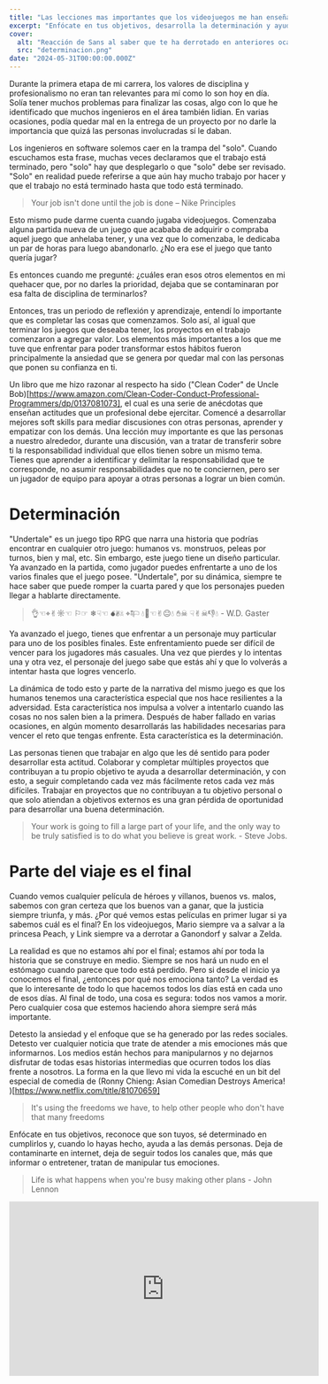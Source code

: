 ```yaml
---
title: "Las lecciones mas importantes que los videojuegos me han enseñado"
excerpt: "Enfócate en tus objetivos, desarrolla la determinación y ayuda a otros una vez los alcances. Juegos como 'Undertale' y libros como 'Clean Coder' enseñan el valor de completar lo que comenzamos. No dejes que las redes sociales manipulen tus emociones y distraigan tu enfoque."
cover:
  alt: "Reacción de Sans al saber que te ha derrotado en anteriores ocasiones"
  src: "determinacion.png"
date: "2024-05-31T00:00:00.000Z"
---
```


Durante la primera etapa de mi carrera, los valores de disciplina y profesionalismo no eran tan relevantes para mí como lo son hoy en día. Solía tener muchos problemas para finalizar las cosas, algo con lo que he identificado que muchos ingenieros en el área también lidian. En varias ocasiones, podía quedar mal en la entrega de un proyecto por no darle la importancia que quizá las personas involucradas sí le daban.

Los ingenieros en software solemos caer en la trampa del "solo". Cuando escuchamos esta frase, muchas veces declaramos que el trabajo está terminado, pero "solo" hay que desplegarlo o que "solo" debe ser revisado. "Solo" en realidad puede referirse a que aún hay mucho trabajo por hacer y que el trabajo no está terminado hasta que todo está terminado.

> Your job isn't done until the job is done – Nike Principles

Esto mismo pude darme cuenta cuando jugaba videojuegos. Comenzaba alguna partida nueva de un juego que acababa de adquirir o compraba aquel juego que anhelaba tener, y una vez que lo comenzaba, le dedicaba un par de horas para luego abandonarlo. ¿No era ese el juego que tanto quería jugar?

Es entonces cuando me pregunté: ¿cuáles eran esos otros elementos en mi quehacer que, por no darles la prioridad, dejaba que se contaminaran por esa falta de disciplina de terminarlos?

Entonces, tras un periodo de reflexión y aprendizaje, entendí lo importante que es completar las cosas que comenzamos. Solo así, al igual que terminar los juegos que deseaba tener, los proyectos en el trabajo comenzaron a agregar valor. Los elementos más importantes a los que me tuve que enfrentar para poder transformar estos hábitos fueron principalmente la ansiedad que se genera por quedar mal con las personas que ponen su confianza en ti.

Un libro que me hizo razonar al respecto ha sido ("Clean Coder" de Uncle Bob)[https://www.amazon.com/Clean-Coder-Conduct-Professional-Programmers/dp/0137081073], el cual es una serie de anécdotas que enseñan actitudes que un profesional debe ejercitar. Comencé a desarrollar mejores soft skills para mediar discusiones con otras personas, aprender y empatizar con los demás. Una lección muy importante es que las personas a nuestro alrededor, durante una discusión, van a tratar de transferir sobre ti la responsabilidad individual que ellos tienen sobre un mismo tema. Tienes que aprender a identificar y delimitar la responsabilidad que te corresponde, no asumir responsabilidades que no te conciernen, pero ser un jugador de equipo para apoyar a otras personas a lograr un bien común.

# Determinación

"Undertale" es un juego tipo RPG que narra una historia que podrías encontrar en cualquier otro juego: humanos vs. monstruos, peleas por turnos, bien y mal, etc. Sin embargo, este juego tiene un diseño particular. Ya avanzado en la partida, como jugador puedes enfrentarte a uno de los varios finales que el juego posee. "Undertale", por su dinámica, siempre te hace saber que puede romper la cuarta pared y que los personajes pueden llegar a hablarte directamente.

> 👌︎☜︎⌖✌︎☼︎☜︎ ⚐︎☞︎ ❄︎☟︎☜︎ 💣︎✌︎☠︎ ⌖☟︎⚐︎ 💧︎🚩☜︎✌︎😐︎💧︎ ✋︎☠︎ ☟︎✌︎☠︎👎︎💧︎ - W.D. Gaster

Ya avanzado el juego, tienes que enfrentar a un personaje muy particular para uno de los posibles finales. Este enfrentamiento puede ser difícil de vencer para los jugadores más casuales. Una vez que pierdes y lo intentas una y otra vez, el personaje del juego sabe que estás ahí y que lo volverás a intentar hasta que logres vencerlo.

La dinámica de todo esto y parte de la narrativa del mismo juego es que los humanos tenemos una característica especial que nos hace resilientes a la adversidad. Esta característica nos impulsa a volver a intentarlo cuando las cosas no nos salen bien a la primera. Después de haber fallado en varias ocasiones, en algún momento desarrollarás las habilidades necesarias para vencer el reto que tengas enfrente. Esta característica es la determinación.

Las personas tienen que trabajar en algo que les dé sentido para poder desarrollar esta actitud. Colaborar y completar múltiples proyectos que contribuyan a tu propio objetivo te ayuda a desarrollar determinación, y con esto, a seguir completando cada vez más fácilmente retos cada vez más difíciles. Trabajar en proyectos que no contribuyan a tu objetivo personal o que solo atiendan a objetivos externos es una gran pérdida de oportunidad para desarrollar una buena determinación.

> Your work is going to fill a large part of your life, and the only way to be truly satisfied is to do what you believe is great work. - Steve Jobs.

# Parte del viaje es el final

Cuando vemos cualquier película de héroes y villanos, buenos vs. malos, sabemos con gran certeza que los buenos van a ganar, que la justicia siempre triunfa, y más. ¿Por qué vemos estas películas en primer lugar si ya sabemos cuál es el final? En los videojuegos, Mario siempre va a salvar a la princesa Peach, y Link siempre va a derrotar a Ganondorf y salvar a Zelda.

La realidad es que no estamos ahí por el final; estamos ahí por toda la historia que se construye en medio. Siempre se nos hará un nudo en el estómago cuando parece que todo está perdido. Pero si desde el inicio ya conocemos el final, ¿entonces por qué nos emociona tanto? La verdad es que lo interesante de todo lo que hacemos todos los días está en cada uno de esos días. Al final de todo, una cosa es segura: todos nos vamos a morir. Pero cualquier cosa que estemos haciendo ahora siempre será más importante.

Detesto la ansiedad y el enfoque que se ha generado por las redes sociales. Detesto ver cualquier noticia que trate de atender a mis emociones más que informarnos. Los medios están hechos para manipularnos y no dejarnos disfrutar de todas esas historias intermedias que ocurren todos los días frente a nosotros. La forma en la que llevo mi vida la escuché en un bit del especial de comedia de (Ronny Chieng: Asian Comedian Destroys America!
)[https://www.netflix.com/title/81070659]

> It's using the freedoms we have, to help other people who don't have that many freedoms

Enfócate en tus objetivos, reconoce que son tuyos, sé determinado en cumplirlos y, cuando lo hayas hecho, ayuda a las demás personas. Deja de contaminarte en internet, deja de seguir todos los canales que, más que informar o entretener, tratan de manipular tus emociones.

> Life is what happens when you're busy making other plans - John Lennon

<iframe width="560" height="315" src="https://www.youtube.com/embed/HB5KwxPwQj8?si=lFD5SKj_Nvc_lj27" title="YouTube video player" frameborder="0" allow="accelerometer; autoplay; clipboard-write; encrypted-media; gyroscope; picture-in-picture; web-share" referrerpolicy="strict-origin-when-cross-origin" allowfullscreen></iframe>

